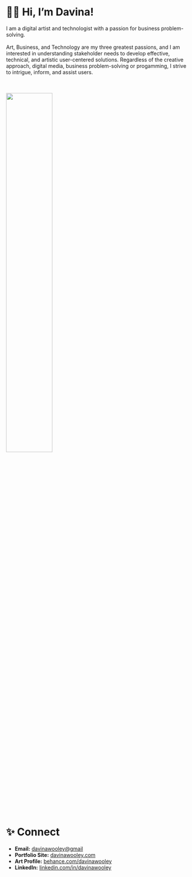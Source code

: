 # ✌🏾 Hi, I’m Davina!

I am a digital artist and technologist with a passion for business problem-solving. 
<br><br>
Art, Business, and Technology are my three greatest passions, and I am interested in understanding stakeholder needs to develop effective, technical, and artistic user-centered solutions. Regardless of the creative approach, digital media, business problem-solving or progamming, I strive to intrigue, inform, and assist users.
<br><br><br>

<img width = "50%" src = "https://github-readme-stats.vercel.app/api/top-langs/?username=davinawooley&layout=compact&theme=algolia" />

<br>

# ✨ Connect <br>
- <b>Email:</b> <a href = "mailto:name@email.com">davinawooley@gmail</a><br>
- <b>Portfolio Site:</b> <a href = "davinawooley.com">davinawooley.com </a><br>
- <b>Art Profile:</b> <a href = "behance.com/davinawooley"> behance.com/davinawooley</a> <br>
- <b>LinkedIn:</b>  <a href = "linkedin.com/in/davinawooley/">linkedin.com/in/davinawooley </a><br>
